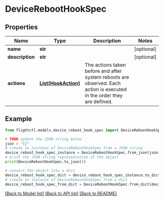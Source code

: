 # DeviceRebootHookSpec


## Properties

Name | Type | Description | Notes
------------ | ------------- | ------------- | -------------
**name** | **str** |  | [optional] 
**description** | **str** |  | [optional] 
**actions** | [**List[HookAction]**](HookAction.md) | The actions taken before and after system reboots are observed. Each action is executed in the order they are defined. | 

## Example

```python
from flightctl.models.device_reboot_hook_spec import DeviceRebootHookSpec

# TODO update the JSON string below
json = "{}"
# create an instance of DeviceRebootHookSpec from a JSON string
device_reboot_hook_spec_instance = DeviceRebootHookSpec.from_json(json)
# print the JSON string representation of the object
print(DeviceRebootHookSpec.to_json())

# convert the object into a dict
device_reboot_hook_spec_dict = device_reboot_hook_spec_instance.to_dict()
# create an instance of DeviceRebootHookSpec from a dict
device_reboot_hook_spec_from_dict = DeviceRebootHookSpec.from_dict(device_reboot_hook_spec_dict)
```
[[Back to Model list]](../README.md#documentation-for-models) [[Back to API list]](../README.md#documentation-for-api-endpoints) [[Back to README]](../README.md)


